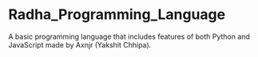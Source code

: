 # Radha_Programming_Language
A basic programming language that includes features of both Python and JavaScript made by Axnjr (Yakshit Chhipa).
